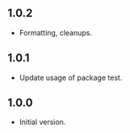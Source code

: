 ## 1.0.2

- Formatting, cleanups.

## 1.0.1

- Update usage of package test.

## 1.0.0

- Initial version.
